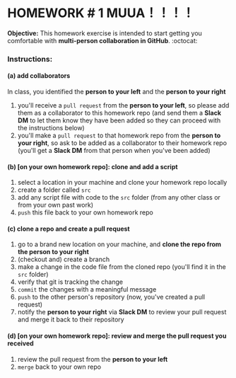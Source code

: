 # HOMEWORK # 1 MUUA！！！！

**Objective:** This homework exercise is intended to start getting you comfortable with **multi-person collaboration in GitHub**. :octocat:

### Instructions:

#### (a) add collaborators

In class, you identified the **person to your left** and the **person to your right**
1. you'll receive a `pull request` from the **person to your left**, so please add them as a collaborator to this homework repo (and send them a **Slack DM** to let them know they have been added so they can proceed with the instructions below)
2. you'll make a `pull request` to that homework repo from the **person to your right**, so ask to be added as a collaborator to their homework repo (you'll get a **Slack DM** from that person when you've been added)

#### (b) [on your own homework repo]: clone and add a script

1. select a location in your machine and clone your homework repo locally
2. create a folder called `src`
2. add any script file with code to the `src` folder (from any other class or from your own past work)
3. `push` this file back to your own homework repo

#### (c) clone a repo and create a pull request

1. go to a brand new location on your machine, and **clone the repo from the person to your right**
3. (checkout and) create a branch
3. make a change in the code file from the cloned repo (you'll find it in the `src` folder)
4. verify that git is tracking the change
5. `commit` the changes with a meaningful message
6. `push` to the other person's repository (now, you've created a pull request)
8. notify the **person to your right** via **Slack DM** to review your pull request and merge it back to their repository


#### (d) [on your own homework repo]: review and merge the pull request you received

1. review the pull request from the **person to your left**
2. `merge` back to your own repo
